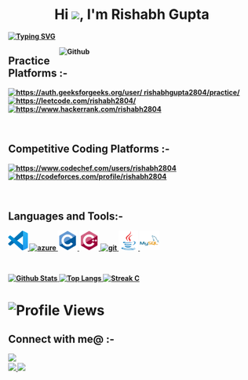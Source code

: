 <h1 align="center"> 
  Hi 
  <img 
    src="https://raw.githubusercontent.com/Rishabh2804/Rishabh2804/master/Resources/wave.gif" width="30px">, 
    I'm <b>Rishabh Gupta 
</h1> 


[![Typing SVG](https://readme-typing-svg.herokuapp.com?size=40&color=%23F7E727&center=true&width=1000&lines=I'm+an+aspiring+Developer;I'm+a+Competitive+Programmer;I'm+a+Learning+Enthusiast;I'm+an+Explorer)](https://git.io/typing-svg)

<img width="400" align="right" alt="Github"
src="https://raw.githubusercontent.com/Rishabh2804/Rishabh2804/master/Resources/Developer.gif" 
/> 


## <b>Practice Platforms :-
<p align="left"> 
 <a
    href=https://auth.geeksforgeeks.org/user/rishabhgupta2804/practice/
    target="blank">
    <img 
        src="https://raw.githubusercontent.com/rahuldkjain/github-profile-readme-generator/master/src/images/icons/Social/geeks-for-geeks.svg"
        alt="https://auth.geeksforgeeks.org/user/ rishabhgupta2804/practice/" height="30" width="50" 
    />
 </a> 
 <a 
    href=https://leetcode.com/Rishabh2804/
    target="blank">
    <img 
        src="https://raw.githubusercontent.com/rahuldkjain/github-profile-readme-generator/master/src/images/icons/Social/leet-code.svg"
        alt="https://leetcode.com/rishabh2804/" height="30" width = "50"
    />
 </a>
 <a 
    href=https://www.hackerrank.com/Rishabh2804 
    target="blank">
    <img 
        src="https://raw.githubusercontent.com/rahuldkjain/github-profile-readme-generator/master/src/images/icons/Social/hackerrank.svg"
        alt="https://www.hackerrank.com/rishabh2804" height="30" width="40" 
    />
 </a> 
</p>

<br>

## <b>Competitive Coding Platforms :-
<p align="left"> 
 <a 
    href=https://www.codechef.com/users/rishabh2804
    target="blank">
    <img
        src="https://img.shields.io/badge/Codechef-%23B92B27.svg?&style=for-the-badge&logo=Codechef&logoColor=white"
        alt="https://www.codechef.com/users/rishabh2804" height="30" 
    />
 </a>
 <a 
    href=https://codeforces.com/profile/Rishabh2804 
    target="blank">
    <img 
        src="https://img.shields.io/badge/Codeforces-445f9d?style=for-the-badge&logo=Codeforces&logoColor=white"
        alt="https://codeforces.com/profile/rishabh2804" height="30" 
    />
 </a>
</p>

<br>

## <b>Languages and Tools:-
<p align="left">
 <a 
    href="https://code.visualstudio.com/" 
    target="_blank" rel="noreferrer"> 
    <img
        src="https://raw.githubusercontent.com/github/explore/80688e429a7d4ef2fca1e82350fe8e3517d3494d/topics/visual-studio-code/visual-studio-code.png"
        alt="VS code" width="40" height="40"
    /> 
 </a> 
 <a
    href="https://azure.microsoft.com/en-in/" 
    target="_blank" 
    rel="noreferrer"> 
    <img
        src=https://www.vectorlogo.zone/logos/microsoft_azure/microsoft_azure-icon.svg
        alt="azure" width="40" height="40"/> 
 </a> 
 <a
    href="https://www.cprogramming.com/" 
    target="_blank" rel="noreferrer"> 
    <img
        src="https://raw.githubusercontent.com/devicons/devicon/master/icons/c/c-original.svg"
        alt="c" width="40" height="40"
    /> 
 </a> 
 <a 
    href="https://www.w3schools.com/cpp/"
    target="_blank" rel="noreferrer"> 
    <img
        src="https://raw.githubusercontent.com/devicons/devicon/master/icons/cplusplus/cplusplus-original.svg"
        alt="cplusplus" width="40" height="40"
    /> 
 </a> 
 <a 
    href="https://git-scm.com/"
    target="_blank" rel="noreferrer"> 
    <img
        src="https://www.vectorlogo.zone/logos/git-scm/git-scm-icon.svg" alt="git"
        width="40" height="40"
    /> 
 </a> 
 <a 
    href="https://www.java.com" 
    target="_blank" rel="noreferrer"> 
    <img
        src="https://raw.githubusercontent.com/devicons/devicon/master/icons/java/java-original.svg"
        alt="java" width="40" height="40"
    /> 
 </a> 
 <a 
    href="https://www.mysql.com/"
    target="_blank" rel="noreferrer"> 
    <img
        src="https://raw.githubusercontent.com/devicons/devicon/master/icons/mysql/mysql-original-wordmark.svg"
        alt="mysql" width="40" height="40"
    /> 
 </a> 
</p> 

<br>

<!-- Github Stats-->

[![Github Stats](https://github-readme-stats.vercel.app/api?username=rishabh2804&show_icons=true&locale=en&count-private=true$height=80&theme=tokyonight)
![Top Langs](https://github-readme-stats.vercel.app/api/top-langs/?username=Rishabh2804&layout=compact&theme=tokyonight)
![Streak C](https://github-readme-streak-stats.herokuapp.com/?user=Rishabh2804&theme=highcontrast)](https://github.com/Rishabh2804/github-readme-stats)

# ![Profile Views](https://komarev.com/ghpvc/?username=Rishabh2804&color=blueviolet&style=flat-square&label=Profile+Views)


## <b>Connect with me@ :-
<a 
    target="_blank" 
    href="https://github.com/Rishabh2804">
    <img
        src="https://img.shields.io/badge/GitHub-100000?style=for-the-badge&logo=github&logoColor=white">
    </img>    
</a>
<a 
    target="_blank"
    href="https://www.linkedin.com/in/rishabh-gupta-2804/">
    <img
        src="https://img.shields.io/badge/-LinkedIn-0077B5?style=for-the-badge&logo=Linkedin&logoColor=white">
    </img>
</a>
<a 
    target="_blank" 
    href="mailto:rishabhgupta2804@gmail.com">
    <img
        src="https://img.shields.io/badge/-Gmail-D14836?style=for-the-badge&logo=Gmail&logoColor=white">
    </img>    
</a>
